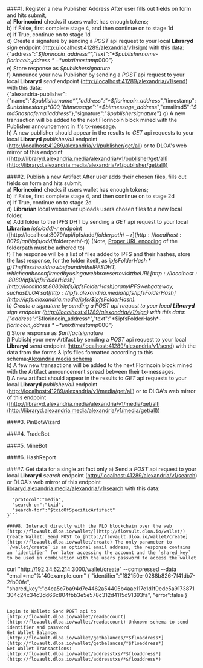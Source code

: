 ####1. Register a new Publisher Address
After user fills out fields on form and hits submit,  
a) **Florincoind** checks if users wallet has enough tokens;  
b) if False, first complete stage 4, and then continue on to stage 1d  
c) if True, continue on to stage 1d  
d) Create a signature by sending a *POST* api request to your local **Libraryd** *sign* endpoint ([http://localhost:41289/alexandria/v1/sign](http://localhost:41289/alexandria/v1/sign)) with this data:  
{"address":"*$florincoin_address*","text":"*$publishername*-*$florincoin_address*-*$unixtimestamp*000"}  
e) Store response as *$publishersignature*  
f) Announce your new Publisher by sending a *POST* api request to your local **Libraryd** *send* endpoint ([http://localhost:41289/alexandria/v1/send](http://localhost:41289/alexandria/v1/send)) with this data:  
{"alexandria-publisher":{"name":"*$publishername*","address":"*$florincoin_address*","timestamp":*$unixtimestamp*000,"bitmessage":"*$bitmessage_address*","emailmd5":"*$md5hashofemailaddress*"},"signature":"*$publishersignature*"}
g) A new transaction will be added to the next Florincoin block mined with the Publisher announcement in it's tx-message.  
h) A new publisher should appear in the results to *GET* api requests to your local **Libraryd** *publisher/all* endpoint ([http://localhost:41289/alexandria/v1/publisher/get/all](http://localhost:41289/alexandria/v1/publisher/get/all)) or to DLOA's web mirror of this endpoint ([http://libraryd.alexandria.media/alexandria/v1/publisher/get/all](http://libraryd.alexandria.media/alexandria/v1/publisher/get/all))

####2. Publish a new Artifact
After user adds their chosen files, fills out fields on form and hits submit,  
a) **Florincoind** checks if users wallet has enough tokens;  
b) If False, first complete stage 4, and then continue on to stage 2d  
c) If True, continue on to stage 2d  
d) **Librarian** local webserver uploads users chosen files to a new local folder,  
e) Add folder to the IPFS DHT by sending a *GET* api request to your local **Librarian** *ipfs/add/-r* endpoint ([http://localhost:8079/api/ipfs/add/$folderpath/-r](http://localhost:8079/api/ipfs/add/$folderpath/-r)) (Note, [Proper URL encoding](http://meyerweb.com/eric/tools/dencoder/) of the folderpath must be adhered to)  
f) The response will be a list of files added to IPFS and their hashes, store the last response, for the folder itself, as *$ipfsFolderHash*  
g) The files should now be found in the IPFS DHT, which can be confirmed by using a web browser to visit the URL [http://localhost:8080/ipfs/$ipfsFolderHash](http://localhost:8080/ipfs/$ipfsFolderHash) or any IPFS web gateway, such as DLOA's at [http://ipfs.alexandria.media/ipfs/$ipfsFolderHash](http://ipfs.alexandria.media/ipfs/$ipfsFolderHash).  
h) Create a signature by sending a *POST* api request to your local **Libraryd** *sign* endpoint ([http://localhost:41289/alexandria/v1/sign](http://localhost:41289/alexandria/v1/sign)) with this data:  
{"address":"*$florincoin_address*","text":"*$ipfsFolderHash*-*$florincoin_address*-*$unixtimestamp*000"}  
i) Store response as *$artifactsignature*  
j) Publishj your new Artifact by sending a *POST* api request to your local **Libraryd** *send* endpoint ([http://localhost:41289/alexandria/v1/send](http://localhost:41289/alexandria/v1/send)) with the data from the forms & ipfs files formatted according to this schema:[Alexandria media schema](https://docs.google.com/spreadsheets/d/1C3KNzQ-ec8Ma1ln5_Z-8609SkOM9TWoxmRprRU3Qe1M/edit#gid=0)  
k) A few new transactions will be added to the next Florincoin block mined with the Artifact announcement spread between their tx-messages.  
l) A new artifact should appear in the results to *GET* api requests to your local **Libraryd** *publisher/all* endpoint ([http://localhost:41289/alexandria/v1/media/get/all](http://localhost:41289/alexandria/v1/media/get/all)) or to DLOA's web mirror of this endpoint ([http://libraryd.alexandria.media/alexandria/v1/media/get/all](http://libraryd.alexandria.media/alexandria/v1/media/get/all))

####3. PinBotWizard

####4. TradeBot

####5. MineBot  

####6. HashReport

####7. Get data for a single artifact only
a) Send a *POST* api request to your local **Libraryd** *search* endpoint ([http://localhost:41289/alexandria/v1/search](http://localhost:41289/alexandria/v1/search)) or DLOA's web mirror of this endpoint [libraryd.alexandria.media/alexandria/v1/search](libraryd.alexandria.media/alexandria/v1/search) with this data:  
```{
  "protocol":"media",
  "search-on":"txid",
  "search-for":"$txidOfSpecificArtifact"
}```  

####8. Interact directly with the FLO blockchain over the web  
[http://flovault.dloa.io/wallet/](http://flovault.dloa.io/wallet/)  
Create Wallet: Send POST to [http://flovault.dloa.io/wallet/create](http://flovault.dloa.io/wallet/create) The only parameter to `/wallet/create` is an optional email address, the response contains an `identifier` for later accessing the account and the `shared_key` to be used in combination with the users password to access the wallet

```
curl "http://192.34.62.214:3000/wallet/create" --compressed --data "email=me"%"40example.com"
{
  "identifier":"f82150e-0288b826-7f41db7-2fb00fe",
  "shared_key":"c4ca5c7ba94d7e4462a54405b4aae117e1d1f0ede5a9173871304c24c34c3dd66c804fbb3e5e578c312d4115d91393fa",
  "error":false
}
```  

Login to Wallet: Send POST api to [http://flovault.dloa.io/wallet/readaccount](http://flovault.dloa.io/wallet/readaccount) Unknown schema to send identifier and password  
Get Wallet Balance: [http://flovault.dloa.io/wallet/getbalances/*$floaddress*](http://flovault.dloa.io/wallet/getbalances/*$floaddress*)  
Get Wallet Transactions: [http://flovault.dloa.io/wallet/addresstxs/*$floaddress*](http://flovault.dloa.io/wallet/addresstxs/*$floaddress*)  


